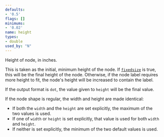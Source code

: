 ```yaml
---
defaults:
- '0.5'
flags: []
minimums:
- '0.02'
name: height
types:
- double
used_by: "N"
---
```

Height of node, in inches.

This is taken as the initial, minimum height of the node. If
[`fixedsize`](#d:fixedsize) is true, this will be the final height of the
node. Otherwise, if the node label requires more height to fit, the node's height
will be increased to contain the label.

If the output format is `dot`, the value given to `height` will be the final
value.

If the node shape is regular, the width and height are made identical:

* If both the `width` and the `height` are set explicitly, the maximum of the
  two values is used.
* If one of `width` or `height` is set explicitly, that value is
  used for both `width` and `height`.
* If neither is set explicitly, the minimum of the two default values
  is used.
